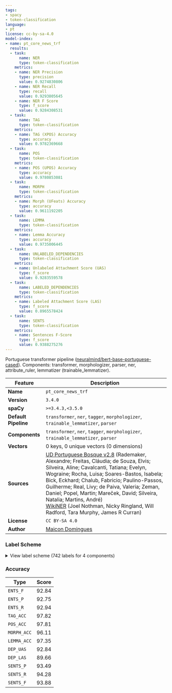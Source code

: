 ```yaml
---
tags:
- spacy
- token-classification
language:
- pt
license: cc-by-sa-4.0
model-index:
- name: pt_core_news_trf
  results:
  - task:
      name: NER
      type: token-classification
    metrics:
    - name: NER Precision
      type: precision
      value: 0.9274830806
    - name: NER Recall
      type: recall
      value: 0.9293805645
    - name: NER F Score
      type: f_score
      value: 0.9284308531
  - task:
      name: TAG
      type: token-classification
    metrics:
    - name: TAG (XPOS) Accuracy
      type: accuracy
      value: 0.9782369668
  - task:
      name: POS
      type: token-classification
    metrics:
    - name: POS (UPOS) Accuracy
      type: accuracy
      value: 0.9780853081
  - task:
      name: MORPH
      type: token-classification
    metrics:
    - name: Morph (UFeats) Accuracy
      type: accuracy
      value: 0.9611192205
  - task:
      name: LEMMA
      type: token-classification
    metrics:
    - name: Lemma Accuracy
      type: accuracy
      value: 0.9735006445
  - task:
      name: UNLABELED_DEPENDENCIES
      type: token-classification
    metrics:
    - name: Unlabeled Attachment Score (UAS)
      type: f_score
      value: 0.9283559578
  - task:
      name: LABELED_DEPENDENCIES
      type: token-classification
    metrics:
    - name: Labeled Attachment Score (LAS)
      type: f_score
      value: 0.8965578424
  - task:
      name: SENTS
      type: token-classification
    metrics:
    - name: Sentences F-Score
      type: f_score
      value: 0.9388275276
---
```


Portuguese transformer pipeline ([neuralmind/bert-base-portuguese-cased](https://huggingface.co/neuralmind/bert-base-portuguese-cased)). Components: transformer, morphologizer, parser, ner, attribute_ruler, lemmatizer (trainable_lemmatizer).

| Feature | Description |
| --- | --- |
| **Name** | `pt_core_news_trf` |
| **Version** | `3.4.0` |
| **spaCy** | `>=3.4.3,<3.5.0` |
| **Default Pipeline** | `transformer`, `ner`, `tagger`, `morphologizer`, `trainable_lemmatizer`, `parser` |
| **Components** | `transformer`, `ner`, `tagger`, `morphologizer`, `trainable_lemmatizer`, `parser` |
| **Vectors** | 0 keys, 0 unique vectors (0 dimensions) |
| **Sources** | [UD Portuguese Bosque v2.8](https://github.com/UniversalDependencies/UD_Portuguese-Bosque) (Rademaker, Alexandre; Freitas, Cláudia; de Souza, Elvis; Silveira, Aline; Cavalcanti, Tatiana; Evelyn, Wograine; Rocha, Luisa; Soares-Bastos, Isabela; Bick, Eckhard; Chalub, Fabricio; Paulino-Passos, Guilherme; Real, Livy; de Paiva, Valeria; Zeman, Daniel; Popel, Martin; Mareček, David; Silveira, Natalia; Martins, André)<br />[WikiNER](https://figshare.com/articles/Learning_multilingual_named_entity_recognition_from_Wikipedia/5462500) (Joel Nothman, Nicky Ringland, Will Radford, Tara Murphy, James R Curran) |
| **License** | `CC BY-SA 4.0` |
| **Author** | [Maicon Domingues](http://nlp.rocks) |

### Label Scheme

<details>

<summary>View label scheme (742 labels for 4 components)</summary>

| Component | Labels |
| --- | --- |
| **`ner`** | `LOC`, `MISC`, `ORG`, `PER` |
| **`tagger`** | `ADJ`, `ADJ_ADJ`, `ADJ_NOUN`, `ADP`, `ADP_ADV`, `ADP_DET`, `ADP_NUM`, `ADP_PRON`, `ADP_PROPN`, `ADV`, `ADV_PRON`, `AUX`, `AUX_PRON`, `CCONJ`, `CCONJ_PRON`, `DET`, `INTJ`, `NOUN`, `NUM`, `PART`, `PART_NOUN`, `PART_NUM`, `PRON`, `PROPN`, `PROPN_PROPN`, `PUNCT`, `SCONJ`, `SCONJ_DET`, `SCONJ_PRON`, `SYM`, `VERB`, `VERB_PRON`, `VERB_PRON_PRON`, `VERB_SCONJ`, `X` |
| **`morphologizer`** | `Gender=Masc\|Number=Sing\|POS=PROPN`, `Definite=Def\|Gender=Masc\|Number=Sing\|POS=ADP\|PronType=Art`, `Gender=Masc\|Number=Sing\|POS=NOUN`, `Gender=Fem\|Number=Sing\|POS=PROPN`, `ExtPos=PROPN\|Gender=Fem\|Number=Sing\|POS=PROPN`, `Number=Sing\|POS=PROPN`, `Gender=Fem\|Number=Sing\|POS=VERB\|VerbForm=Part`, `POS=ADV`, `Mood=Ind\|Number=Sing\|POS=VERB\|Person=3\|Tense=Pres\|VerbForm=Fin`, `Definite=Ind\|Gender=Masc\|Number=Sing\|POS=DET\|PronType=Art`, `Gender=Masc\|Number=Sing\|POS=ADJ\|Typo=Yes`, `POS=PUNCT`, `POS=VERB\|VerbForm=Ger`, `Definite=Ind\|Gender=Fem\|Number=Sing\|POS=DET\|PronType=Art`, `Gender=Fem\|Number=Sing\|POS=NOUN`, `Gender=Fem\|Number=Sing\|POS=ADJ`, `Definite=Def\|Gender=Fem\|Number=Sing\|POS=DET\|PronType=Art`, `NumType=Card\|POS=NUM`, `POS=SYM`, `Definite=Def\|Gender=Masc\|Number=Plur\|POS=ADP\|PronType=Art`, `Gender=Masc\|Number=Plur\|POS=NOUN`, `Definite=Def\|Gender=Masc\|Number=Sing\|POS=DET\|PronType=Art`, `ExtPos=PROPN\|Gender=Masc\|Number=Sing\|POS=PROPN`, `Gender=Masc\|Number=Sing\|POS=DET\|PronType=Ind`, `Gender=Masc\|Number=Sing\|POS=ADP\|PronType=Dem`, `Gender=Masc\|Number=Sing\|POS=PRON\|PronType=Rel`, `Definite=Def\|Gender=Fem\|Number=Sing\|POS=ADP\|PronType=Art`, `Mood=Ind\|Number=Sing\|POS=AUX\|Person=3\|Tense=Pres\|VerbForm=Fin`, `POS=CCONJ`, `Mood=Ind\|Number=Plur\|POS=VERB\|Person=3\|VerbForm=Fin`, `POS=SCONJ`, `Case=Acc\|Gender=Masc\|Number=Sing\|POS=PRON\|Person=3\|PronType=Prs`, `POS=VERB\|VerbForm=Inf`, `Case=Nom\|Gender=Masc\|Number=Plur\|POS=PRON\|Person=3\|PronType=Prs`, `Case=Acc\|Gender=Masc\|Number=Plur\|POS=PRON\|Person=3\|PronType=Prs`, `Mood=Ind\|Number=Plur\|POS=VERB\|Person=3\|Tense=Pres\|VerbForm=Fin`, `POS=ADV\|Polarity=Neg`, `Gender=Masc\|Number=Sing\|POS=PRON\|PronType=Dem`, `Mood=Ind\|Number=Plur\|POS=AUX\|Person=3\|Tense=Pres\|VerbForm=Fin`, `Gender=Fem\|Number=Plur\|POS=PRON\|PronType=Ind`, `Definite=Def\|Gender=Fem\|Number=Plur\|POS=ADP\|PronType=Art`, `Gender=Fem\|Number=Plur\|POS=NOUN`, `Gender=Masc\|Number=Sing\|POS=ADJ`, `POS=ADP`, `Definite=Def\|Gender=Fem\|Number=Plur\|POS=DET\|PronType=Art`, `Gender=Masc\|NumType=Ord\|Number=Sing\|POS=ADJ`, `POS=AUX\|VerbForm=Inf`, `Gender=Fem\|Number=Sing\|POS=VERB\|VerbForm=Part\|Voice=Pass`, `Gender=Masc\|Number=Plur\|POS=ADJ`, `Mood=Ind\|Number=Sing\|POS=VERB\|Person=3\|Tense=Past\|VerbForm=Fin`, `ExtPos=CCONJ\|POS=ADV`, `Gender=Masc\|Number=Plur\|POS=DET\|PronType=Ind`, `POS=AUX\|VerbForm=Ger`, `Mood=Ind\|Number=Sing\|POS=VERB\|Person=3\|Tense=Fut\|VerbForm=Fin`, `Gender=Fem\|Number=Plur\|POS=ADJ`, `Mood=Ind\|Number=Sing\|POS=AUX\|Person=3\|Tense=Fut\|VerbForm=Fin`, `Definite=Def\|Gender=Masc\|Number=Plur\|POS=DET\|PronType=Art`, `Gender=Masc\|Number=Plur\|POS=VERB\|VerbForm=Part`, `Mood=Sub\|Number=Sing\|POS=VERB\|Tense=Pres\|VerbForm=Fin`, `Mood=Cnd\|Number=Sing\|POS=VERB\|Person=3\|VerbForm=Fin`, `POS=VERB\|VerbForm=Part`, `Number=Sing\|POS=VERB\|Person=3\|VerbForm=Inf`, `ExtPos=NOUN\|Gender=Fem\|Number=Sing\|POS=NOUN`, `Gender=Masc\|Number=Sing\|POS=VERB\|VerbForm=Part\|Voice=Pass`, `Gender=Masc\|Number=Sing\|POS=DET\|PronType=Dem`, `Mood=Ind\|Number=Sing\|POS=AUX\|Person=3\|Tense=Imp\|VerbForm=Fin`, `Mood=Ind\|Number=Sing\|POS=AUX\|Person=3\|Tense=Past\|VerbForm=Fin`, `Mood=Cnd\|Number=Sing\|POS=AUX\|Person=3\|VerbForm=Fin`, `Mood=Ind\|Number=Sing\|POS=VERB\|Person=3\|Tense=Imp\|VerbForm=Fin`, `ExtPos=ADP\|POS=ADV`, `Gender=Fem\|Number=Plur\|POS=DET\|PronType=Dem`, `ExtPos=AUX\|Mood=Ind\|Number=Plur\|POS=VERB\|Person=3\|VerbForm=Fin`, `Gender=Fem\|Number=Plur\|POS=PRON\|PronType=Dem`, `Gender=Fem\|Number=Plur\|POS=PRON\|PronType=Rel`, `Mood=Ind\|Number=Plur\|POS=AUX\|Person=3\|Tense=Imp\|VerbForm=Fin`, `Gender=Fem\|Number=Plur\|POS=VERB\|VerbForm=Part`, `ExtPos=CCONJ\|POS=CCONJ`, `Mood=Sub\|Number=Sing\|POS=VERB\|Person=3\|Tense=Pres\|VerbForm=Fin`, `Mood=Ind\|Number=Plur\|POS=VERB\|Person=3\|Tense=Imp\|VerbForm=Fin`, `Number=Sing\|POS=PRON\|PronType=Rel`, `Gender=Masc\|Number=Sing\|POS=PRON\|PronType=Ind`, `Gender=Fem\|Number=Sing\|POS=DET\|PronType=Prs`, `Case=Nom\|Gender=Masc\|Number=Sing\|POS=PRON\|Person=3\|PronType=Prs`, `Gender=Masc\|Number=Sing\|POS=PRON\|PronType=Int`, `Gender=Masc\|Number=Plur\|POS=DET\|PronType=Tot`, `Case=Nom\|Number=Sing\|POS=PRON\|Person=1\|PronType=Prs`, `Mood=Sub\|Number=Sing\|POS=VERB\|Person=1\|Tense=Imp\|VerbForm=Fin`, `Mood=Cnd\|Number=Sing\|POS=VERB\|Person=1\|VerbForm=Fin`, `Gender=Fem\|Number=Plur\|POS=DET\|PronType=Prs`, `Mood=Cnd\|Number=Plur\|POS=VERB\|Person=3\|VerbForm=Fin`, `Gender=Fem\|Number=Plur\|POS=DET\|PronType=Tot`, `Gender=Fem\|Number=Plur\|POS=DET\|PronType=Ind`, `POS=AUX\|VerbForm=Part`, `Number=Plur\|POS=AUX\|Person=3\|VerbForm=Inf`, `Gender=Fem\|Number=Plur\|POS=VERB\|VerbForm=Part\|Voice=Pass`, `Gender=Fem\|Number=Sing\|POS=PRON\|PronType=Rel`, `Mood=Ind\|Number=Sing\|POS=VERB\|Person=1\|Tense=Pres\|VerbForm=Fin`, `Mood=Ind\|Number=Sing\|POS=AUX\|Person=1\|Tense=Pres\|VerbForm=Fin`, `ExtPos=INTJ\|POS=AUX`, `Number=Sing\|POS=DET\|PronType=Art`, `NumType=Card\|Number=Sing\|POS=NUM`, `ExtPos=PROPN\|Gender=Masc\|Number=Sing\|POS=DET\|PronType=Art`, `Number=Plur\|POS=VERB\|Person=3\|VerbForm=Inf`, `Gender=Fem\|Number=Sing\|POS=NOUN\|Typo=Yes`, `ExtPos=SCONJ\|Gender=Masc\|Number=Sing\|POS=ADP\|PronType=Dem`, `Case=Acc\|POS=PRON\|PronType=Prs`, `Gender=Masc\|Number=Plur\|POS=DET\|PronType=Prs`, `Gender=Masc\|Number=Sing\|POS=DET\|PronType=Prs`, `Gender=Masc\|Number=Plur\|POS=PRON\|PronType=Rel`, `Gender=Masc\|Number=Sing\|POS=VERB\|VerbForm=Part`, `Gender=Fem\|NumType=Ord\|Number=Sing\|POS=ADJ`, `Number=Plur\|POS=PROPN`, `Gender=Masc\|Number=Plur\|POS=PROPN`, `Mood=Ind\|Number=Plur\|POS=AUX\|Person=3\|VerbForm=Fin`, `Gender=Masc\|Number=Plur\|POS=VERB\|VerbForm=Part\|Voice=Pass`, `Gender=Fem\|Number=Sing\|POS=DET\|PronType=Dem`, `Mood=Sub\|Number=Sing\|POS=AUX\|Person=3\|Tense=Pres\|VerbForm=Fin`, `Gender=Fem\|Number=Sing\|POS=DET\|PronType=Tot`, `Gender=Fem\|Number=Sing\|POS=DET\|PronType=Ind`, `Gender=Fem\|Number=Sing\|POS=ADP\|PronType=Dem`, `ExtPos=SCONJ\|POS=ADV`, `Mood=Sub\|Number=Sing\|POS=VERB\|Person=3\|Tense=Imp\|VerbForm=Fin`, `ExtPos=PROPN\|Number=Sing\|POS=PROPN`, `Gender=Masc\|NumType=Ord\|Number=Plur\|POS=ADJ`, `Abbr=Yes\|Gender=Fem\|Number=Sing\|POS=NOUN`, `Abbr=Yes\|Gender=Masc\|Number=Sing\|POS=NOUN`, `Gender=Fem\|Number=Plur\|POS=ADP\|PronType=Dem`, `Case=Acc\|Gender=Fem\|Number=Sing\|POS=PRON\|Person=3\|PronType=Prs`, `Definite=Def\|Gender=Fem\|Number=Sing\|POS=SCONJ\|PronType=Art`, `Number=Sing\|POS=AUX\|Person=3\|VerbForm=Inf`, `Case=Nom\|Gender=Fem\|Number=Sing\|POS=PRON\|Person=3\|PronType=Prs`, `Mood=Cnd\|Number=Plur\|POS=AUX\|Person=3\|VerbForm=Fin`, `Definite=Def\|Gender=Masc\|Number=Sing\|POS=SCONJ\|PronType=Art`, `Gender=Masc\|Number=Sing\|POS=DET\|PronType=Tot`, `Mood=Sub\|Number=Plur\|POS=AUX\|Person=3\|Tense=Imp\|VerbForm=Fin`, `Case=Acc\|Gender=Masc\|Number=Plur\|POS=VERB\|Person=3\|PronType=Prs\|VerbForm=Inf`, `Definite=Def\|Gender=Masc\|Number=Sing\|POS=PRON\|PronType=Art`, `ExtPos=AUX\|Mood=Ind\|Number=Sing\|POS=VERB\|Person=3\|Tense=Past\|VerbForm=Fin`, `Mood=Sub\|Number=Plur\|POS=VERB\|Person=3\|Tense=Imp\|VerbForm=Fin`, `Case=Dat\|POS=PRON\|PronType=Prs`, `Definite=Def\|Gender=Fem\|Number=Sing\|POS=DET\|PronType=Art\|Typo=Yes`, `Case=Acc\|Gender=Masc\|Number=Sing\|POS=PRON\|PronType=Prs`, `Case=Nom\|Gender=Fem\|Number=Plur\|POS=PRON\|Person=3\|PronType=Prs`, `Gender=Masc\|Number=Plur\|POS=NOUN\|Typo=Yes`, `Case=Acc\|Gender=Masc\|Mood=Ind\|Number=Sing\|POS=VERB\|Person=3\|PronType=Prs\|Tense=Pres\|VerbForm=Fin`, `Case=Acc\|Gender=Fem\|Mood=Ind\|Number=Sing\|POS=VERB\|Person=3\|PronType=Prs\|Tense=Pres\|VerbForm=Fin`, `Mood=Sub\|Number=Plur\|POS=VERB\|Person=3\|Tense=Pres\|VerbForm=Fin`, `Case=Acc\|Gender=Masc\|Number=Plur\|POS=VERB\|Person=3\|PronType=Prs\|VerbForm=Ger`, `Case=Dat\|Gender=Masc\|Number=Sing\|POS=PRON\|Person=3\|PronType=Prs`, `Gender=Masc\|Number=Sing\|POS=PRON\|Person=3\|PronType=Prs`, `Definite=Def\|Gender=Masc\|Number=Plur\|POS=PRON\|PronType=Art`, `Gender=Fem\|Number=Sing\|POS=PRON\|PronType=Ind`, `Gender=Fem\|NumType=Ord\|Number=Plur\|POS=ADJ`, `Definite=Def\|ExtPos=ADV\|Gender=Fem\|Number=Plur\|POS=ADP\|PronType=Art`, `Case=Acc\|Gender=Masc\|Number=Sing\|POS=PRON\|Person=1\|PronType=Prs`, `Case=Acc\|Gender=Fem\|Number=Sing\|POS=AUX\|Person=3\|PronType=Prs\|VerbForm=Inf`, `ExtPos=PROPN\|Gender=Fem\|Number=Sing\|POS=NOUN`, `ExtPos=CCONJ\|POS=VERB\|VerbForm=Ger`, `Mood=Ind\|Number=Plur\|POS=VERB\|Person=1\|Tense=Pres\|VerbForm=Fin`, `Case=Acc\|Mood=Ind\|Number=Sing\|POS=VERB\|Person=3\|PronType=Prs\|Tense=Pres\|VerbForm=Fin`, `Gender=Masc\|Number=Plur\|POS=PRON\|Person=3\|PronType=Prs`, `ExtPos=ADV\|POS=ADP`, `ExtPos=AUX\|Mood=Ind\|Number=Sing\|POS=VERB\|Person=3\|Tense=Pres\|VerbForm=Fin`, `Case=Dat\|Mood=Ind\|Number=Sing\|POS=VERB\|Person=1,3\|PronType=Prs\|Tense=Past\|VerbForm=Fin`, `Mood=Ind\|Number=Sing\|POS=VERB\|Person=1\|Tense=Past\|VerbForm=Fin`, `Abbr=Yes\|ExtPos=PROPN\|Gender=Fem\|Number=Sing\|POS=PROPN`, `Gender=Masc\|Number=Sing\|POS=DET\|PronType=Neg`, `Gender=Fem\|Number=Sing\|POS=PRON\|Person=3\|PronType=Prs`, `Case=Acc\|Gender=Masc\|Number=Sing\|POS=VERB\|Person=3\|PronType=Prs\|VerbForm=Ger`, `ExtPos=SCONJ\|POS=SCONJ`, `Gender=Masc\|Number=Sing\|POS=VERB\|VerbForm=Inf`, `Case=Acc\|Number=Sing\|POS=PRON\|Person=1\|PronType=Prs`, `Gender=Masc\|Number=Plur\|POS=PRON\|PronType=Ind`, `Definite=Ind\|Gender=Fem\|Number=Sing\|POS=ADP\|PronType=Art`, `Case=Dat\|Gender=Masc\|Mood=Ind\|Number=Sing\|POS=VERB\|Person=3\|PronType=Prs\|Tense=Past\|VerbForm=Fin`, `Case=Acc\|Mood=Ind\|Number=Sing\|POS=VERB\|Person=3\|PronType=Prs\|Tense=Pres\|VerbForm=Fin\|Voice=Pass`, `Definite=Def\|Gender=Masc\|Number=Plur\|POS=DET\|PronType=Art\|Typo=Yes`, `Mood=Ind\|Number=Plur\|POS=AUX\|Person=3\|Tense=Fut\|VerbForm=Fin`, `Mood=Ind\|Number=Plur\|POS=VERB\|Person=3\|Tense=Pqp\|VerbForm=Fin`, `Degree=Abs\|Gender=Masc\|Number=Sing\|POS=ADJ`, `ExtPos=NOUN\|Gender=Masc\|Number=Sing\|POS=NOUN`, `Mood=Sub\|Number=Plur\|POS=AUX\|Person=3\|Tense=Pres\|VerbForm=Fin`, `Gender=Fem\|Number=Sing\|POS=DET\|PronType=Neg`, `ExtPos=PROPN\|Gender=Fem\|Number=Plur\|POS=PROPN`, `Gender=Fem\|Number=Plur\|POS=PROPN`, `Gender=Fem\|Number=Sing\|POS=PRON\|PronType=Dem`, `Gender=Fem\|Number=Plur\|POS=PRON\|PronType=Int`, `Mood=Ind\|Number=Plur\|POS=VERB\|Person=1\|Tense=Past\|VerbForm=Fin`, `Number=Sing\|POS=PRON\|PronType=Int`, `Mood=Ind\|Number=Sing\|POS=AUX\|Person=1\|Tense=Past\|VerbForm=Fin`, `ExtPos=SCONJ\|POS=ADP`, `Definite=Ind\|Gender=Masc\|Number=Sing\|POS=ADP\|PronType=Art`, `ExtPos=PROPN\|Gender=Fem\|Number=Sing\|POS=PROPN\|PronType=Art`, `Mood=Ind\|POS=VERB\|Person=3\|Tense=Pres\|VerbForm=Fin`, `ExtPos=NOUN\|POS=ADP`, `Gender=Masc\|NumType=Mult\|Number=Sing\|POS=NUM`, `ExtPos=ADV\|POS=ADV`, `Gender=Masc\|Number=Sing\|POS=DET\|PronType=Emp`, `Gender=Fem\|Number=Sing\|POS=DET\|PronType=Int`, `Case=Acc\|Gender=Masc\|Mood=Ind\|Number=Sing\|POS=VERB\|Person=3\|PronType=Prs\|Tense=Past\|VerbForm=Fin`, `ExtPos=NOUN\|Gender=Masc\|Number=Sing\|POS=ADJ`, `Mood=Ind\|Number=Plur\|POS=VERB\|Person=3\|Tense=Fut\|VerbForm=Fin`, `Case=Acc\|Gender=Masc\|POS=PRON\|PronType=Prs`, `Gender=Fem\|Number=Sing\|POS=DET\|PronType=Rel`, `ExtPos=NOUN\|POS=X`, `POS=X`, `ExtPos=NOUN\|Gender=Masc\|Number=Plur\|POS=NOUN`, `Gender=Masc\|Number=Plur\|POS=PRON\|PronType=Dem`, `Gender=Masc\|Number=Plur\|POS=ADP\|PronType=Dem`, `Definite=Def\|Gender=Masc\|Number=Plur\|POS=PRON\|PronType=Dem`, `ExtPos=AUX\|Mood=Ind\|Number=Sing\|POS=VERB\|Person=3\|Tense=Fut\|VerbForm=Fin`, `Gender=Masc\|Number=Plur\|POS=DET\|PronType=Dem`, `Gender=Fem\|Number=Sing\|POS=DET\|PronType=Emp`, `Gender=Masc\|Number=Sing\|POS=DET`, `ExtPos=ADP\|POS=ADP`, `POS=NOUN`, `Gender=Masc\|NumType=Ord\|Number=Sing\|POS=NOUN`, `Case=Acc\|Number=Sing\|POS=PRON\|Person=3\|PronType=Prs`, `Gender=Masc\|Number=Sing\|POS=ADP\|PronType=Art`, `ExtPos=AUX\|Mood=Cnd\|Number=Sing\|POS=VERB\|Person=3\|VerbForm=Fin`, `Gender=Fem\|Number=Plur\|POS=ADP\|PronType=Art`, `Mood=Sub\|Number=Sing\|POS=VERB\|Person=3\|Tense=Fut\|VerbForm=Fin`, `Mood=Sub\|Number=Sing\|POS=AUX\|Person=3\|Tense=Fut\|VerbForm=Fin`, `Mood=Ind\|Number=Plur\|POS=AUX\|Person=1\|Tense=Pres\|VerbForm=Fin`, `Gender=Masc\|Number=Plur\|POS=DET\|PronType=Art`, `Case=Acc\|Gender=Masc\|Number=Sing\|POS=VERB\|Person=3\|PronType=Prs\|Typo=Yes\|VerbForm=Inf`, `Gender=Masc\|Number=Plur\|POS=PRON\|PronType=Tot`, `Case=Nom\|Gender=Masc\|Number=Plur\|POS=PRON\|Person=1\|PronType=Prs`, `Gender=Masc\|Number=Plur\|POS=PRON\|Person=1\|PronType=Prs`, `Case=Acc\|Gender=Masc\|Mood=Ind\|Number=Sing\|POS=VERB\|Person=3\|PronType=Prs\|Tense=Pqp\|VerbForm=Fin`, `Case=Acc\|Gender=Fem\|Mood=Ind\|Number=Sing\|POS=VERB\|Person=3\|PronType=Prs\|Tense=Pqp\|VerbForm=Fin`, `Gender=Masc\|Number=Sing\|POS=DET\|PronType=Art`, `Gender=Masc\|Number=Sing\|POS=ADV\|PronType=Ind`, `POS=ADV\|Typo=Yes`, `Abbr=Yes\|Gender=Masc\|Number=Sing\|POS=ADJ`, `Gender=Masc\|Number=Sing\|POS=SCONJ\|PronType=Dem`, `Mood=Ind\|Number=Sing\|POS=VERB\|Person=2\|Tense=Past\|VerbForm=Fin`, `Mood=Sub\|Number=Sing\|POS=AUX\|Tense=Imp\|VerbForm=Fin`, `Case=Dat\|Gender=Masc\|Number=Sing\|POS=VERB\|Person=3\|PronType=Prs\|VerbForm=Inf`, `POS=PRON\|PronType=Rel`, `ExtPos=ADV\|Gender=Masc\|Number=Sing\|POS=ADJ`, `Case=Acc\|Gender=Fem\|Mood=Ind\|Number=Sing\|POS=VERB\|Person=3\|PronType=Prs\|Tense=Past\|VerbForm=Fin`, `Case=Acc\|Gender=Fem\|Number=Plur\|POS=PRON\|Person=3\|PronType=Prs`, `Mood=Sub\|POS=VERB\|Person=3\|Tense=Pres\|VerbForm=Fin`, `Mood=Sub\|Number=Plur\|POS=AUX\|Person=3\|Tense=Fut\|VerbForm=Fin`, `Gender=Fem\|Number=Sing\|POS=ADP\|PronType=Art`, `Mood=Ind\|Number=Sing\|POS=VERB\|Tense=Imp\|VerbForm=Fin`, `Case=Dat\|Gender=Masc\|Number=Sing\|POS=PRON\|Person=1\|PronType=Prs`, `Mood=Ind\|Number=Sing\|POS=VERB\|Person=3\|Tense=Pqp\|VerbForm=Fin`, `Definite=Def\|ExtPos=CCONJ\|Gender=Masc\|Number=Sing\|POS=ADP\|PronType=Art`, `Definite=Def\|ExtPos=SCONJ\|Gender=Masc\|Number=Sing\|POS=ADP\|PronType=Art`, `Mood=Ind\|Number=Sing\|POS=VERB\|Person=1\|Tense=Imp\|VerbForm=Fin`, `Case=Acc\|Gender=Fem\|Number=Sing\|POS=PRON\|Person=1\|PronType=Prs`, `ExtPos=AUX\|Mood=Ind\|Number=Sing\|POS=VERB\|Person=1\|Tense=Past\|VerbForm=Fin`, `Gender=Masc\|Number=Plur\|POS=ADJ\|Voice=Pass`, `Number=Sing\|POS=ADJ`, `ExtPos=ADV\|Gender=Masc\|Number=Plur\|POS=ADP\|PronType=Art`, `Gender=Fem\|Number=Sing\|POS=DET`, `Case=Acc\|Mood=Sub\|Number=Sing\|POS=VERB\|Person=3\|PronType=Prs\|Tense=Pres\|VerbForm=Fin`, `Mood=Imp\|Number=Sing\|POS=VERB\|Person=2\|VerbForm=Fin`, `Mood=Imp\|Number=Sing\|POS=AUX\|Person=2\|VerbForm=Fin`, `Case=Nom\|Gender=Fem\|Number=Sing\|POS=PRON\|Person=1\|PronType=Prs`, `POS=INTJ`, `Number=Sing\|POS=NOUN`, `Case=Nom\|Number=Sing\|POS=PRON\|Person=3\|PronType=Prs`, `Degree=Cmp\|Gender=Masc\|Number=Sing\|POS=ADJ`, `Case=Nom\|Gender=Masc\|Number=Sing\|POS=PRON\|Person=1\|PronType=Prs`, `ExtPos=ADV\|Gender=Masc\|Number=Sing\|POS=PRON\|PronType=Dem`, `Mood=Sub\|Number=Plur\|POS=VERB\|Person=1\|Tense=Pres\|VerbForm=Fin`, `Mood=Ind\|POS=VERB\|Person=3\|Tense=Imp\|VerbForm=Fin`, `ExtPos=PROPN\|Gender=Masc\|Number=Sing\|POS=NOUN`, `Gender=Fem\|Number=Sing\|POS=DET\|PronType=Art`, `Gender=Fem\|Number=Plur\|POS=PRON\|Person=3\|PronType=Prs`, `ExtPos=AUX\|Mood=Ind\|Number=Plur\|POS=VERB\|Person=1\|Tense=Fut\|VerbForm=Fin`, `Degree=Cmp\|POS=ADV`, `Case=Acc\|Gender=Fem\|Number=Plur\|POS=VERB\|Person=3\|PronType=Prs\|VerbForm=Inf`, `Gender=Masc\|Number=Sing\|POS=AUX\|VerbForm=Part`, `Case=Acc\|Number=Plur\|POS=PRON\|Person=1\|PronType=Prs`, `Mood=Sub\|Number=Plur\|POS=VERB\|Person=3\|Tense=Fut\|VerbForm=Fin`, `Case=Acc\|Gender=Masc\|Number=Sing\|POS=VERB\|Person=3\|PronType=Prs\|VerbForm=Inf`, `Gender=Masc\|Number=Sing\|POS=DET\|PronType=Rel`, `Mood=Sub\|Number=Sing\|POS=AUX\|Person=3\|Tense=Imp\|VerbForm=Fin`, `Number=Sing\|POS=PRON\|Person=3\|PronType=Prs`, `Case=Acc\|Gender=Fem\|Number=Sing\|POS=VERB\|Person=3\|PronType=Prs\|VerbForm=Inf`, `Mood=Sub\|Number=Sing\|POS=AUX\|Person=1\|Tense=Imp\|VerbForm=Fin`, `Case=Dat\|Gender=Masc\|Number=Plur\|POS=PRON\|Person=3\|PronType=Prs`, `ExtPos=CCONJ\|POS=ADP`, `Definite=Def\|Gender=Masc\|Number=Sing\|POS=PRON\|PronType=Rel`, `ExtPos=PROPN\|Gender=Masc\|Number=Sing\|POS=PROPN\|PronType=Art`, `Mood=Cnd\|Number=Sing\|POS=VERB\|Person=3\|VerbForm=Fin\|Voice=Pass`, `POS=DET\|PronType=Ind`, `Case=Acc\|Number=Sing\|POS=VERB\|Person=1\|PronType=Prs\|VerbForm=Inf`, `ExtPos=NOUN\|Gender=Masc\|Number=Sing\|POS=X`, `Case=Acc\|POS=VERB\|PronType=Prs\|VerbForm=Inf`, `POS=SCONJ\|VerbForm=Ger`, `Abbr=Yes\|Gender=Masc\|Number=Plur\|POS=NOUN`, `Gender=Masc\|NumType=Card\|Number=Plur\|POS=NUM`, `Gender=Masc\|Number=Plur\|POS=PRON\|PronType=Prs`, `Gender=Fem\|Number=Sing\|POS=PRON\|PronType=Neg`, `ExtPos=PROPN\|Gender=Masc\|Number=Sing\|POS=NUM`, `Number=Sing\|POS=NUM`, `Gender=Masc\|Number=Plur\|POS=ADJ\|Typo=Yes`, `Mood=Cnd\|Number=Sing\|POS=VERB\|VerbForm=Fin`, `Gender=Masc\|Number=Plur\|POS=DET`, `ExtPos=PROPN\|Gender=Masc\|Number=Plur\|POS=PROPN`, `ExtPos=AUX\|POS=VERB\|VerbForm=Inf`, `Definite=Def\|Gender=Fem\|Number=Sing\|POS=PRON\|PronType=Dem`, `Gender=Masc\|Number=Plur\|POS=PRON\|PronType=Int`, `ExtPos=ADJ\|POS=X`, `Gender=Fem\|Number=Sing\|POS=X`, `Abbr=Yes\|Gender=Masc\|Number=Sing\|POS=PROPN`, `Gender=Masc\|Number=Sing\|POS=PRON`, `Number=Sing\|POS=ADP`, `Definite=Def\|Gender=Fem\|Number=Plur\|POS=ADP\|PronType=Art\|Typo=Yes`, `Gender=Fem\|Number=Sing\|POS=PRON\|PronType=Rel\|Typo=Yes`, `Case=Dat\|Gender=Fem\|Number=Sing\|POS=PRON\|Person=3\|PronType=Prs`, `Mood=Sub\|Number=Sing\|POS=VERB\|Tense=Fut\|VerbForm=Fin`, `Case=Acc\|Gender=Masc\|Mood=Ind\|Number=Plur,Sing\|POS=VERB\|Person=3\|PronType=Prs\|Tense=Pres\|VerbForm=Fin`, `ExtPos=AUX\|Mood=Ind\|Number=Plur\|POS=VERB\|Person=3\|Tense=Pres\|VerbForm=Fin`, `ExtPos=AUX\|Mood=Sub\|Number=Sing\|POS=VERB\|Person=3\|Tense=Pres\|VerbForm=Fin`, `Abbr=Yes\|Gender=Fem\|Number=Sing\|POS=PROPN`, `Mood=Ind\|Number=Sing\|POS=AUX\|Person=1\|Tense=Imp\|VerbForm=Fin`, `Definite=Def\|Gender=Masc\|Number=Sing\|POS=PRON\|PronType=Dem`, `Case=Acc\|Number=Sing\|POS=VERB\|Person=3\|PronType=Prs\|VerbForm=Ger`, `Case=Acc\|Gender=Fem\|POS=PRON\|PronType=Prs`, `Definite=Def\|Gender=Masc\|Number=Plur\|POS=ADP\|PronType=Art\|Typo=Yes`, `ExtPos=AUX\|Mood=Ind\|Number=Plur\|POS=VERB\|Person=3\|Tense=Fut\|VerbForm=Fin`, `Definite=Def\|Gender=Masc\|Number=Plur\|POS=SCONJ\|PronType=Art`, `Case=Dat\|Mood=Ind\|Number=Plur,Sing\|POS=VERB\|Person=1,3\|PronType=Prs\|Tense=Pres\|VerbForm=Fin`, `Case=Dat\|Number=Sing\|POS=PRON\|Person=1\|PronType=Prs`, `Definite=Def\|Gender=Fem\|Number=Sing\|POS=ADP\|PronType=Art\|Typo=Yes`, `ExtPos=AUX\|Mood=Sub\|Number=Sing\|POS=VERB\|Person=3\|Tense=Past\|VerbForm=Fin`, `Definite=Ind\|Gender=Fem\|Number=Sing\|POS=DET\|PronType=Art\|Typo=Yes`, `NumType=Ord\|POS=ADJ`, `Gender=Masc\|POS=NOUN`, `Gender=Fem\|Number=Plur\|POS=DET\|PronType=Int`, `ExtPos=NOUN\|Gender=Masc\|Number=Sing\|POS=PROPN`, `ExtPos=PROPN\|Gender=Masc\|POS=PROPN`, `Gender=Masc\|POS=PROPN`, `Gender=Fem\|Number=Plur\|POS=DET`, `ExtPos=ADJ\|POS=ADP`, `ExtPos=ADJ\|POS=ADV`, `Gender=Masc\|Number=Plur\|POS=PRON`, `Case=Acc\|Gender=Fem\|Mood=Ind\|Number=Plur\|POS=VERB\|Person=3\|PronType=Prs\|Tense=Pres\|VerbForm=Fin`, `Mood=Ind\|Number=Sing\|POS=VERB\|Person=1\|Tense=Fut\|VerbForm=Fin`, `Definite=Def\|Gender=Fem\|Number=Plur\|POS=DET\|PronType=Art\|Typo=Yes`, `ExtPos=ADP\|Gender=Masc\|Number=Sing\|POS=ADP\|PronType=Dem`, `Gender=Masc\|Number=Sing\|POS=SCONJ\|PronType=Rel`, `Gender=Masc\|Number=Sing\|POS=VERB\|Tense=Past\|VerbForm=Part`, `ExtPos=AUX\|Mood=Ind\|Number=Plur\|POS=VERB\|Person=1\|Tense=Past\|VerbForm=Fin`, `Case=Nom\|Number=Plur\|POS=PRON\|Person=1\|PronType=Prs`, `ExtPos=NOUN\|POS=ADV`, `Gender=Fem\|Number=Sing\|POS=ADJ\|Typo=Yes`, `Gender=Masc\|Number=Sing\|POS=DET\|PronType=Int`, `ExtPos=NOUN\|Gender=Fem\|Number=Plur\|POS=NOUN`, `ExtPos=CCONJ\|Gender=Masc\|Number=Sing\|POS=PRON\|PronType=Dem`, `Gender=Fem\|Number=Sing\|POS=PRON\|PronType=Int`, `Gender=Masc\|Number=Sing\|POS=PRON\|PronType=Prs`, `Mood=Ind\|Number=Plur\|POS=VERB\|Person=1\|Tense=Fut\|VerbForm=Fin`, `Number=Plur\|POS=AUX\|Person=1\|VerbForm=Inf`, `Mood=Ind\|Number=Plur\|POS=VERB\|Person=1\|Tense=Imp\|VerbForm=Fin`, `ExtPos=ADV\|POS=X`, `Gender=Masc\|Number=Sing\|POS=X`, `POS=NUM`, `ExtPos=NOUN\|NumType=Ord\|POS=NUM`, `Number=Sing\|POS=PRON\|Person=1\|PronType=Prs`, `Case=Dat\|Gender=Fem\|Number=Sing\|POS=PRON\|Person=1\|PronType=Prs`, `Gender=Fem\|Number=Sing\|POS=PRON\|Person=1\|PronType=Prs`, `Mood=Sub\|Number=Sing\|POS=VERB\|Person=1\|Tense=Pres\|VerbForm=Fin`, `Case=Acc\|Gender=Fem\|Number=Sing\|POS=VERB\|Person=3\|PronType=Prs\|VerbForm=Ger`, `Mood=Ind\|Number=Plur\|POS=VERB\|Person=2\|Tense=Pres\|VerbForm=Fin`, `Case=Nom\|Number=Plur\|POS=PRON\|Person=2\|PronType=Prs`, `ExtPos=AUX\|POS=VERB\|VerbForm=Ger`, `ExtPos=AUX\|Mood=Ind\|Number=Sing\|POS=VERB\|Person=3\|Tense=Imp\|VerbForm=Fin`, `Case=Acc\|POS=VERB\|PronType=Prs\|VerbForm=Ger`, `Case=Nom\|Number=Plur\|POS=PRON\|Person=3\|PronType=Prs`, `Number=Plur\|POS=PRON\|Person=1\|PronType=Prs`, `Gender=Masc\|Number=Plur\|POS=DET\|PronType=Emp`, `Number=Plur\|POS=VERB\|Person=1\|VerbForm=Inf`, `Gender=Masc\|Number=Sing\|POS=PRON\|PronType=Neg`, `Mood=Sub\|Number=Plur\|POS=VERB\|Person=1\|Tense=Imp\|VerbForm=Fin`, `Mood=Ind\|Number=Sing\|POS=VERB\|Person=3\|Tense=Pres\|VerbForm=Fin\|Voice=Pass`, `Case=Acc\|Number=Sing\|POS=VERB\|Person=3\|PronType=Prs\|VerbForm=Inf`, `Gender=Masc\|Number=Plur\|POS=ADP\|PronType=Art`, `Gender=Masc\|Number=Sing\|POS=PRON\|PronType=Tot`, `Gender=Masc\|Number=Plur\|POS=DET\|PronType=Int`, `Case=Acc\|Gender=Fem\|Mood=Ind\|Number=Plur\|POS=VERB\|Person=3\|PronType=Prs\|VerbForm=Fin`, `Gender=Fem\|Number=Plur\|POS=DET\|PronType=Rel`, `Gender=Fem\|Number=Plur\|POS=DET\|PronType=Art`, `Case=Acc\|Gender=Fem\|Mood=Ind\|Number=Plur\|POS=VERB\|Person=3\|PronType=Prs\|Tense=Imp\|VerbForm=Fin`, `ExtPos=NOUN\|NumType=Card\|POS=PART`, `ExtPos=NUM\|Gender=Masc\|NumType=Frac\|Number=Sing\|POS=NUM`, `Gender=Masc\|NumType=Card\|Number=Sing\|POS=NUM`, `Number=Plur\|POS=NOUN`, `Case=Acc\|Gender=Masc\|Mood=Ind\|Number=Plur\|POS=VERB\|Person=3\|PronType=Prs\|Tense=Pres\|VerbForm=Fin`, `Definite=Ind\|ExtPos=SCONJ\|Gender=Fem\|Number=Sing\|POS=DET\|PronType=Art`, `ExtPos=NOUN\|Gender=Fem\|Number=Sing\|POS=PROPN`, `Mood=Ind\|Number=Sing\|POS=AUX\|Person=1\|Tense=Fut\|VerbForm=Fin`, `Mood=Cnd\|Number=Sing\|POS=AUX\|Person=1\|VerbForm=Fin`, `Case=Acc\|Gender=Masc\|Number=Plur,Sing\|POS=VERB\|Person=1,3\|PronType=Prs\|VerbForm=Inf`, `Gender=Masc\|Number=Plur\|POS=DET\|Poss=Yes\|PronType=Prs`, `Number=Sing\|POS=CCONJ`, `Case=Dat\|Number=Sing\|POS=PRON\|Person=3\|PronType=Prs`, `Mood=Sub\|Number=Plur\|POS=VERB\|Person=1\|Tense=Fut\|VerbForm=Fin`, `Definite=Def\|ExtPos=PROPN\|Gender=Masc\|Number=Sing\|POS=ADP\|PronType=Art`, `Definite=Def\|ExtPos=PROPN\|Gender=Fem\|Number=Sing\|POS=ADP\|PronType=Art`, `Degree=Cmp\|Gender=Fem\|Number=Sing\|POS=ADJ`, `Abbr=Yes\|Gender=Fem\|Number=Plur\|POS=NOUN`, `NumType=Card\|POS=ADP`, `ExtPos=AUX\|Mood=Sub\|Number=Plur\|POS=VERB\|Person=3\|Tense=Pres\|VerbForm=Fin`, `Definite=Def\|ExtPos=ADV\|Gender=Fem\|Number=Sing\|POS=ADP\|PronType=Art`, `Case=Dat\|Gender=Masc\|Number=Plur\|POS=PRON\|Person=1\|PronType=Prs`, `Gender=Fem\|Number=Sing\|POS=PRON\|PronType=Tot`, `Gender=Fem\|Number=Plur\|POS=PRON\|PronType=Tot`, `Gender=Masc\|Number=Sing\|POS=PROPN\|Typo=Yes`, `Gender=Masc\|Number=Sing\|POS=ADP\|PronType=Rel`, `Mood=Ind\|Number=Sing\|POS=VERB\|Person=1\|Tense=Pqp\|VerbForm=Fin`, `Abbr=Yes\|ExtPos=PROPN\|Gender=Masc\|Number=Sing\|POS=PROPN`, `NumType=Ord\|POS=NUM`, `Case=Acc\|Gender=Fem\|Number=Plur\|POS=VERB\|Person=3\|PronType=Prs\|VerbForm=Ger`, `ExtPos=AUX\|Mood=Ind\|Number=Sing\|POS=VERB\|Person=1\|Tense=Pres\|VerbForm=Fin`, `Case=Acc\|Mood=Ind\|Number=Sing\|POS=VERB\|Person=3\|PronType=Prs\|Tense=Imp\|VerbForm=Fin`, `Case=Acc\|Mood=Ind\|Number=Plur\|POS=VERB\|Person=3\|PronType=Prs\|Tense=Imp\|VerbForm=Fin`, `Case=Acc\|Number=Plur\|POS=PRON\|Person=3\|PronType=Prs`, `Case=Nom\|Gender=Masc\|Number=Sing\|POS=SCONJ\|Person=3\|PronType=Prs`, `ExtPos=PROPN\|POS=X`, `Mood=Ind\|Number=Plur\|POS=AUX\|Person=1\|Tense=Fut\|VerbForm=Fin`, `ExtPos=NOUN\|POS=NOUN`, `Number=Sing\|POS=PRON\|PronType=Tot`, `Number=Sing\|POS=DET\|PronType=Rel`, `Case=Dat\|Gender=Fem\|Mood=Ind\|Number=Sing\|POS=VERB\|Person=3\|PronType=Prs\|Tense=Imp\|VerbForm=Fin`, `Definite=Def\|Gender=Fem\|Number=Plur\|POS=PRON\|PronType=Art`, `POS=PRON\|PronType=Int`, `Mood=Sub\|Number=Sing\|POS=VERB\|Person=1\|Tense=Fut\|VerbForm=Fin`, `Mood=Ind\|Number=Plur\|POS=AUX\|Person=1\|Tense=Past\|VerbForm=Fin`, `Gender=Fem\|Number=Plur\|POS=ADJ\|Typo=Yes`, `Case=Dat\|Number=Sing\|POS=VERB\|Person=3\|PronType=Prs\|VerbForm=Ger`, `Mood=Sub\|Number=Plur\|POS=AUX\|Person=1\|Tense=Pres\|VerbForm=Fin`, `Case=Acc\|Gender=Masc\|Mood=Ind\|Number=Plur\|POS=VERB\|Person=1\|PronType=Prs\|Tense=Pres\|VerbForm=Fin`, `Case=Acc\|Gender=Masc\|Mood=Sub\|Number=Plur\|POS=VERB\|Person=3\|PronType=Prs\|Tense=Pres\|VerbForm=Fin`, `ExtPos=AUX\|Mood=Sub\|Number=Plur\|POS=VERB\|Person=3\|Tense=Fut\|VerbForm=Fin`, `Mood=Ind\|Number=Plur\|POS=VERB\|Person=3\|Tense=Past\|VerbForm=Fin`, `ExtPos=AUX\|POS=VERB\|VerbForm=Part`, `ExtPos=AUX\|Mood=Ind\|Number=Plur\|POS=VERB\|Person=1\|Tense=Pres\|VerbForm=Fin`, `ExtPos=AUX\|Mood=Sub\|Number=Plur\|POS=VERB\|Person=1\|Tense=Imp\|VerbForm=Fin`, `ExtPos=ADP\|Gender=Masc\|Number=Plur\|POS=DET\|PronType=Dem`, `Number=Plur\|POS=ADJ`, `Definite=Def\|POS=ADP\|PronType=Art`, `Number=Sing\|POS=PRON\|PronType=Ind`, `Mood=Ind\|Number=Plur\|POS=AUX\|Person=3\|Tense=Past\|VerbForm=Fin`, `ExtPos=NOUN\|Gender=Masc\|NumType=Frac\|Number=Sing\|POS=NUM`, `Case=Acc\|Gender=Masc\|Mood=Ind\|Number=Sing\|POS=PRON\|Person=3\|PronType=Prs\|Tense=Pres\|VerbForm=Fin`, `Definite=Def\|POS=SCONJ\|PronType=Art`, `Case=Acc\|Mood=Ind\|Number=Sing\|POS=VERB\|Person=3\|PronType=Prs\|Tense=Past\|VerbForm=Fin`, `Gender=Masc\|POS=PRON\|PronType=Ind`, `ExtPos=AUX\|Mood=Ind\|Number=Sing\|POS=VERB\|Person=3\|Tense=Pqp\|VerbForm=Fin`, `Mood=Ind\|Number=Sing\|POS=AUX\|Person=3\|Tense=Pqp\|VerbForm=Fin`, `Mood=Ind\|Number=Sing\|POS=AUX\|Person=2\|Tense=Pres\|VerbForm=Fin`, `Case=Dat\|Gender=Masc\|Mood=Ind\|Number=Sing\|POS=VERB\|Person=3\|PronType=Prs\|Tense=Pres\|VerbForm=Fin`, `Case=Acc\|Gender=Fem\|Mood=Ind\|Number=Plur,Sing\|POS=VERB\|Person=3\|PronType=Prs\|Tense=Pres\|VerbForm=Fin`, `Case=Acc\|Gender=Masc\|POS=VERB\|PronType=Prs\|VerbForm=Inf`, `Case=Acc\|Gender=Fem\|Mood=Ind\|Number=Sing\|POS=VERB\|Person=3\|PronType=Prs\|Tense=Fut\|VerbForm=Fin`, `Gender=Masc\|Number=Plur\|POS=NOUN\|Voice=Pass`, `Gender=Fem\|Number=Plur\|POS=PRON\|Person=1\|PronType=Prs`, `Case=Acc\|Gender=Masc\|Mood=Ind\|Number=Plur\|POS=VERB\|Person=3\|PronType=Prs\|Tense=Past\|VerbForm=Fin`, `ExtPos=AUX\|Mood=Cnd\|Number=Plur\|POS=VERB\|Person=3\|VerbForm=Fin`, `Case=Acc\|Gender=Fem\|Mood=Ind\|Number=Plur\|POS=VERB\|Person=3\|PronType=Prs\|Tense=Past\|VerbForm=Fin`, `Case=Acc\|Mood=Ind\|Number=Sing\|POS=VERB\|Person=3\|PronType=Prs\|Tense=Fut\|VerbForm=Fin`, `ExtPos=AUX\|Number=Sing\|POS=VERB\|Person=3\|VerbForm=Inf`, `Gender=Masc\|Number=Sing\|POS=PART`, `Number=Plur\|POS=DET\|PronType=Ind`, `Case=Acc\|Mood=Ind\|Number=Sing\|POS=AUX\|Person=3\|PronType=Prs\|Tense=Pres\|VerbForm=Fin`, `Case=Dat\|Gender=Masc\|Number=Plur\|POS=VERB\|Person=3\|PronType=Prs\|VerbForm=Inf`, `Gender=Masc\|Number=Sing\|POS=ADV`, `Case=Dat\|Mood=Ind\|Number=Sing\|POS=VERB\|Person=3\|PronType=Prs\|Tense=Past\|VerbForm=Fin`, `Gender=Fem\|Number=Plur\|POS=NOUN\|Typo=Yes`, `Case=Dat\|Gender=Masc\|Number=Sing\|POS=AUX\|Person=3\|PronType=Prs\|VerbForm=Ger`, `NumType=Card\|POS=DET`, `Case=Dat\|Mood=Ind\|Number=Plur,Sing\|POS=VERB\|Person=1,3\|PronType=Prs\|Tense=Past\|VerbForm=Fin`, `Case=Acc\|Mood=Ind\|Number=Plur,Sing\|POS=VERB\|Person=1,3\|PronType=Prs\|Tense=Pres\|VerbForm=Fin`, `Case=Acc\|Mood=Ind\|Number=Sing\|POS=VERB\|Person=1\|PronType=Prs\|Tense=Past\|VerbForm=Fin`, `Case=Acc\|Gender=Masc\|Number=Sing\|POS=PRON\|Person=2\|PronType=Prs`, `Mood=Ind\|Number=Sing\|POS=VERB\|Person=2\|Tense=Pres\|VerbForm=Fin`, `Case=Acc\|Mood=Ind\|Number=Plur\|POS=VERB\|Person=1\|PronType=Prs\|Tense=Pres\|VerbForm=Fin`, `Case=Acc\|Gender=Fem\|Mood=Ind\|Number=Plur,Sing\|POS=VERB\|Person=3\|PronType=Prs\|Tense=Past\|VerbForm=Fin`, `ExtPos=AUX\|Number=Plur\|POS=VERB\|Person=3\|VerbForm=Inf`, `Case=Dat\|Gender=Masc\|Mood=Ind\|Number=Plur,Sing\|POS=VERB\|Person=3\|PronType=Prs\|Tense=Imp\|VerbForm=Fin`, `POS=PRON\|PronType=Prs`, `ExtPos=PROPN\|Gender=Masc\|Number=Plur\|POS=NOUN`, `Case=Dat\|Gender=Fem\|Number=Sing\|POS=VERB\|Person=3\|PronType=Prs\|VerbForm=Inf`, `Case=Dat\|Gender=Masc\|Mood=Ind\|Number=Plur,Sing\|POS=VERB\|Person=3\|PronType=Prs\|Tense=Past\|VerbForm=Fin`, `Case=Acc\|Gender=Masc\|Mood=Ind\|Number=Sing\|POS=VERB\|Person=1,3\|PronType=Prs\|Tense=Past\|VerbForm=Fin`, `Case=Dat\|Gender=Masc\|Mood=Ind\|Number=Plur,Sing\|POS=VERB\|Person=1,3\|PronType=Prs\|Tense=Past\|VerbForm=Fin`, `Mood=Ind\|Number=Sing\|POS=AUX\|Tense=Imp\|VerbForm=Fin`, `ExtPos=ADV\|Gender=Masc\|Number=Sing\|POS=ADP\|PronType=Dem`, `POS=VERB\|VerbForm=Inf\|Voice=Pass`, `Case=Acc\|Mood=Ind\|Number=Plur\|POS=VERB\|Person=1\|PronType=Prs\|Tense=Past\|VerbForm=Fin`, `ExtPos=AUX\|Mood=Ind\|Number=Plur\|POS=VERB\|Person=3\|Tense=Past\|VerbForm=Fin`, `POS=PRON\|Person=3\|PronType=Prs\|Reflex=Yes`, `Number=Plur\|POS=VERB\|Person=3\|Tense=Pres\|VerbForm=Inf`, `Mood=Ind\|Number=Plur\|POS=AUX\|Person=1\|Tense=Imp\|VerbForm=Fin`, `Gender=Masc\|Number=Sing\|POS=PRON\|Person=1\|PronType=Prs`, `Number=Sing\|POS=PROPN\|PronType=Art`, `Case=Dat\|Number=Sing\|POS=VERB\|Person=3\|PronType=Prs\|VerbForm=Inf`, `Case=Acc\|Gender=Masc\|Mood=Ind\|Number=Plur\|POS=AUX\|Person=3\|PronType=Prs\|Tense=Imp\|VerbForm=Fin`, `Case=Acc\|Gender=Masc\|Number=Sing\|POS=VERB\|Person=1\|PronType=Prs\|VerbForm=Inf`, `Gender=Fem\|Number=Sing\|POS=ADJ\|PronType=Dem`, `Case=Acc\|Gender=Masc\|Mood=Ind\|Number=Plur\|POS=VERB\|Person=3\|PronType=Prs\|Tense=Imp\|VerbForm=Fin`, `Case=Acc\|Gender=Masc\|Number=Plur\|POS=PRON\|Person=1\|PronType=Prs`, `Number=Plur\|POS=AUX\|Person=1\|Tense=Past`, `Mood=Ind\|Number=Sing\|POS=VERB\|Person=3\|Tense=Past\|VerbForm=Fin\|Voice=Pass`, `Case=Acc\|Gender=Masc\|Number=Sing\|POS=PRON\|Person=3\|PronType=Dem`, `POS=PRON\|PronType=Dem`, `Case=Acc\|Gender=Masc\|Number=Sing\|POS=ADV\|Person=3\|PronType=Prs`, `POS=PRON\|PronType=Ind`, `Case=Acc\|Gender=Masc\|Mood=Ind\|Number=Plur\|POS=VERB\|Person=3\|PronType=Prs\|Tense=Fut\|VerbForm=Fin`, `ExtPos=AUX\|Mood=Ind\|Number=Plur\|POS=VERB\|Person=3\|Tense=Imp\|VerbForm=Fin`, `ExtPos=SCONJ\|Gender=Masc\|Number=Sing\|POS=VERB\|VerbForm=Part`, `Mood=Ind\|Number=Plur\|POS=VERB\|Person=3\|Tense=Pres\|Typo=Yes\|VerbForm=Fin`, `Case=Acc\|Gender=Fem\|Mood=Ind\|Number=Sing\|POS=VERB\|Person=1,3\|PronType=Prs\|Tense=Past\|VerbForm=Fin`, `ExtPos=NOUN\|Gender=Masc\|Number=Plur\|POS=PROPN`, `Case=Dat\|Mood=Ind\|Number=Sing\|POS=VERB\|Person=1,3\|PronType=Prs\|Tense=Pres\|VerbForm=Fin`, `Gender=Masc\|Number=Sing\|POS=ADV\|Typo=Yes`, `Gender=Masc\|Number=Plur\|POS=DET\|PronType=Rel`, `Gender=Masc\|Number=Sing\|POS=SCONJ`, `Definite=Def\|Gender=Fem\|Number=Plur\|POS=PRON\|PronType=Dem`, `Case=Dat\|Number=Plur\|POS=PRON\|Person=1\|PronType=Prs`, `Case=Acc\|Mood=Ind\|Number=Sing\|POS=AUX\|Person=1\|PronType=Prs\|Tense=Pres\|VerbForm=Fin`, `Mood=Ind\|Number=Plur\|POS=VERB\|Person=3\|Tense=Pres\|VerbForm=Fin\|Voice=Pass`, `ExtPos=ADP\|Gender=Fem\|Number=Plur\|POS=DET\|PronType=Dem`, `ExtPos=CCONJ\|Gender=Masc\|Number=Sing\|POS=ADP\|PronType=Dem`, `Definite=Def\|POS=DET\|PronType=Art`, `Case=Acc\|Gender=Masc\|Mood=Ind\|Number=Sing\|POS=VERB\|Person=3\|PronType=Prs\|Tense=Imp\|VerbForm=Fin`, `ExtPos=ADV\|Gender=Masc\|Number=Sing\|POS=ADP`, `ExtPos=AUX\|Gender=Masc\|Number=Sing\|POS=VERB\|VerbForm=Part`, `Mood=Ind\|Number=Plur\|POS=AUX\|Person=3\|Tense=Pqp\|VerbForm=Fin`, `Case=Acc,Dat\|Gender=Fem\|Mood=Ind\|Number=Sing\|POS=VERB\|Person=3\|PronType=Prs\|Tense=Pres\|VerbForm=Fin`, `Case=Dat\|Gender=Fem\|Mood=Ind\|Number=Sing\|POS=VERB\|Person=3\|PronType=Prs\|Tense=Past\|VerbForm=Fin`, `Case=Acc\|Gender=Fem\|Mood=Ind\|Number=Plur,Sing\|POS=VERB\|Person=3\|PronType=Prs\|Tense=Imp\|VerbForm=Fin`, `Case=Dat\|Gender=Fem\|Mood=Ind\|Number=Sing\|POS=VERB\|Person=3\|PronType=Prs\|Tense=Pres\|VerbForm=Fin`, `POS=DET`, `Gender=Fem\|Number=Plur\|POS=DET\|PronType=Emp`, `Definite=Def\|Gender=Fem\|Number=Sing\|POS=PRON\|PronType=Art`, `Case=Acc\|Gender=Masc\|Mood=Sub\|Number=Sing\|POS=VERB\|Person=3\|PronType=Prs\|Tense=Pres\|VerbForm=Fin`, `Case=Acc\|Gender=Masc\|Mood=Ind\|Number=Sing\|POS=VERB\|Person=1\|PronType=Prs\|Tense=Pres\|VerbForm=Fin`, `Degree=Cmp\|POS=ADJ`, `Gender=Fem\|Number=Plur\|POS=ADP\|PronType=Ind`, `Definite=Def\|ExtPos=SCONJ\|Gender=Fem\|Number=Sing\|POS=SCONJ\|PronType=Art`, `Gender=Masc\|Number=Sing\|POS=NOUN\|Typo=Yes`, `ExtPos=PROPN\|POS=ADV`, `Case=Acc\|Mood=Ind\|Number=Plur\|POS=VERB\|Person=3\|PronType=Prs\|Tense=Pres\|VerbForm=Fin`, `ExtPos=PROPN\|Gender=Fem\|Number=Plur\|POS=NOUN`, `Number=Sing\|POS=VERB\|Person=3\|VerbForm=Inf\|Voice=Pass`, `Case=Acc\|Mood=Ind\|Number=Plur,Sing\|POS=VERB\|Person=1,3\|PronType=Prs\|Tense=Past\|VerbForm=Fin`, `Case=Acc\|Number=Plur\|POS=VERB\|Person=2\|PronType=Prs\|VerbForm=Inf`, `Mood=Sub\|Number=Sing\|POS=VERB\|Person=3\|PronType=Prs\|Tense=Pres\|VerbForm=Fin`, `Case=Acc\|Gender=Masc\|Mood=Ind\|Number=Sing\|POS=AUX\|Person=3\|PronType=Prs\|Tense=Pres\|VerbForm=Fin`, `NumType=Card\|POS=DET\|PronType=Art`, `Gender=Fem,Masc\|Number=Sing\|POS=PROPN`, `Gender=Fem\|NumType=Card\|Number=Plur\|POS=NUM`, `POS=PRON\|PronType=Neg`, `Gender=Fem\|Number=Sing\|POS=SCONJ\|PronType=Dem`, `ExtPos=AUX\|Gender=Masc\|Number=Plur\|POS=VERB\|VerbForm=Part`, `ExtPos=ADJ\|Gender=Fem\|Number=Sing\|POS=X`, `Gender=Fem\|Number=Plur\|POS=NUM`, `Definite=Def\|Gender=Fem\|Number=Plur\|POS=SCONJ\|PronType=Art`, `Case=Dat\|Mood=Ind\|Number=Plur\|POS=VERB\|Person=1\|PronType=Prs\|Tense=Pres\|VerbForm=Fin`, `Gender=Masc\|NumType=Sets\|Number=Sing\|POS=NUM`, `POS=ADV\|PronType=Rel`, `Gender=Masc\|NumType=Ord\|Number=Plur\|POS=ADJ\|Typo=Yes`, `Foreign=Yes\|POS=NOUN`, `Case=Dat\|Gender=Fem\|Number=Sing\|POS=VERB\|Person=3\|PronType=Prs\|VerbForm=Ger`, `Case=Acc\|POS=AUX\|PronType=Prs\|VerbForm=Inf`, `ExtPos=INTJ\|POS=ADV\|Polarity=Neg`, `POS=AUX`, `Gender=Masc\|Number=Plur\|POS=NUM`, `Number=Sing\|POS=DET\|PronType=Ind`, `Number=Plur\|POS=PRON\|PronType=Int`, `Abbr=Yes\|Number=Sing\|POS=PROPN`, `Number=Sing\|POS=VERB\|VerbForm=Part\|Voice=Pass`, `Gender=Fem\|Number=Sing\|POS=DET\|Poss=Yes\|PronType=Prs`, `Gender=Masc\|Number=Plur\|POS=ADP\|PronType=Ind`, `ExtPos=AUX\|Mood=Ind\|Number=Sing\|POS=AUX\|Person=3\|Tense=Pres\|VerbForm=Fin`, `Gender=Fem\|Number=Sing\|POS=PRON\|PronType=Prs`, `Case=Acc\|Gender=Fem\|Mood=Ind\|Number=Sing\|POS=VERB\|Person=1,3\|PronType=Prs\|Tense=Pres\|VerbForm=Fin`, `Definite=Ind\|Gender=Masc\|Number=Sing\|POS=DET\|PronType=Art\|Typo=Yes`, `Case=Acc\|Gender=Fem\|Mood=Ind\|Number=Sing\|POS=VERB\|Person=1\|PronType=Prs\|Tense=Past\|VerbForm=Fin`, `ExtPos=AUX\|Mood=Sub\|Number=Sing\|POS=VERB\|Person=1\|Tense=Fut\|VerbForm=Fin`, `Definite=Ind\|Gender=Fem\|Number=Sing\|POS=SCONJ\|PronType=Art\|Typo=Yes`, `Mood=Cnd\|Number=Plur\|POS=VERB\|Person=3\|VerbForm=Fin\|Voice=Pass`, `ExtPos=NUM\|NumType=Mult\|POS=NUM`, `ExtPos=AUX\|Mood=Ind\|Number=Plur\|POS=VERB\|Person=1\|Tense=Imp\|VerbForm=Fin`, `Mood=Ind\|POS=VERB\|Tense=Imp\|VerbForm=Fin`, `Case=Acc\|Gender=Masc\|Mood=Ind\|Number=Sing\|POS=VERB\|Person=2\|PronType=Prs\|Tense=Past\|VerbForm=Fin`, `Number=Plur\|POS=PRON\|Person=2\|PronType=Prs`, `NumType=Card\|Number=Plur\|POS=NUM`, `ExtPos=AUX\|Mood=Sub\|Number=Plur\|POS=VERB\|Person=1\|Tense=Pres\|VerbForm=Fin`, `Case=Acc\|Gender=Masc\|Mood=Ind\|Number=Sing\|POS=AUX\|Person=3\|PronType=Prs\|Tense=Past\|VerbForm=Fin`, `Case=Acc\|Mood=Sub\|Number=Plur\|POS=VERB\|Person=3\|PronType=Prs\|Tense=Pres\|VerbForm=Fin`, `Mood=Ind\|Number=Sing\|POS=VERB\|Person=2\|Tense=Fut\|VerbForm=Fin`, `ExtPos=NUM\|NumType=Card\|POS=NUM`, `POS=VERB`, `Case=Acc\|Gender=Masc\|Mood=Ind\|Number=Sing\|POS=AUX\|Person=3\|PronType=Prs\|Tense=Imp\|VerbForm=Fin`, `Gender=Fem\|Number=Sing\|POS=SCONJ\|PronType=Rel`, `Case=Acc\|Mood=Ind\|Number=Plur\|POS=VERB\|Person=1,3\|PronType=Prs\|Tense=Pres\|VerbForm=Fin`, `Gender=Masc\|Number=Sing\|POS=VERB\|Typo=Yes\|VerbForm=Part`, `Mood=Ind\|Number=Sing\|POS=VERB\|Person=3\|Tense=Past\|Typo=Yes\|VerbForm=Fin`, `Gender=Masc\|Number=Sing\|POS=ADV\|Polarity=Neg`, `Case=Acc\|Gender=Masc\|Mood=Ind\|Number=Plur,Sing\|POS=VERB\|Person=3\|PronType=Prs\|Tense=Imp\|VerbForm=Fin`, `Case=Acc\|Mood=Ind\|Number=Sing\|POS=VERB\|Person=1,3\|PronType=Prs\|Tense=Past\|VerbForm=Fin`, `Number=Sing\|POS=VERB\|Person=1\|VerbForm=Inf`, `ExtPos=NOUN\|Number=Sing\|POS=PROPN`, `ExtPos=ADP\|POS=DET`, `ExtPos=ADP\|Gender=Fem\|Number=Sing\|POS=ADP\|PronType=Art`, `Abbr=Yes\|ExtPos=PROPN\|Number=Sing\|POS=PROPN`, `ExtPos=AUX\|Gender=Fem\|Number=Sing\|POS=VERB\|VerbForm=Part`, `ExtPos=SCONJ\|Gender=Fem\|Number=Sing\|POS=ADV\|PronType=Ind`, `Case=Dat\|Number=Plur\|POS=PRON\|Person=2\|PronType=Prs`, `Case=Acc\|Number=Plur\|POS=VERB\|Person=1\|PronType=Prs\|VerbForm=Inf`, `Gender=Fem\|Number=Plur\|POS=PRON\|PronType=Art`, `Case=Dat\|Gender=Fem\|Mood=Ind\|Number=Plur\|POS=VERB\|Person=3\|PronType=Prs\|Tense=Pres\|VerbForm=Fin`, `Case=Acc\|Gender=Masc\|Number=Sing\|POS=AUX\|Person=3\|PronType=Prs\|VerbForm=Inf`, `Case=Acc\|Gender=Masc\|Number=Plur,Sing\|POS=VERB\|Person=3\|PronType=Prs\|VerbForm=Inf`, `ExtPos=PROPN\|Number=Sing\|POS=ADJ`, `Case=Acc\|Gender=Fem\|Number=Sing\|POS=VERB\|PronType=Prs\|VerbForm=Inf`, `Number=Sing\|POS=DET\|PronType=Tot`, `NumType=Range\|POS=NUM`, `Case=Dat\|Mood=Ind\|Number=Plur\|POS=VERB\|Person=3\|PronType=Prs\|Tense=Pres\|VerbForm=Fin`, `Mood=Sub\|POS=VERB\|Tense=Pres\|VerbForm=Fin`, `Number=Plur\|POS=PRON\|PronType=Rel`, `ExtPos=PROPN\|Gender=Masc\|Number=Plur\|POS=ADJ\|Typo=Yes`, `Definite=Def\|ExtPos=PROPN\|Gender=Masc\|Number=Plur\|POS=DET\|PronType=Art`, `Case=Dat\|Gender=Masc\|Mood=Cnd\|Number=Sing\|POS=VERB\|Person=3\|PronType=Prs\|VerbForm=Fin`, `Case=Acc\|Gender=Fem\|Mood=Cnd\|Number=Sing\|POS=VERB\|Person=3\|PronType=Prs\|VerbForm=Fin`, `ExtPos=AUX\|Mood=Ind\|Number=Sing\|POS=VERB\|Person=1\|Tense=Fut\|VerbForm=Fin`, `Number=Sing\|POS=X`, `ExtPos=NOUN\|POS=PROPN`, `Gender=Masc\|Number=Sing\|POS=NUM`, `Case=Dat\|Gender=Fem\|Number=Plur\|POS=VERB\|Person=3\|PronType=Prs\|VerbForm=Inf`, `Case=Acc\|Gender=Fem\|Mood=Ind\|Number=Sing\|POS=AUX\|Person=3\|PronType=Prs\|Tense=Pres\|VerbForm=Fin`, `Case=Acc\|Mood=Sub\|Number=Sing\|POS=AUX\|Person=3\|PronType=Prs\|Tense=Pres\|VerbForm=Fin`, `Case=Acc\|Gender=Masc\|Mood=Ind\|Number=Sing\|POS=VERB\|Person=3\|PronType=Prs\|Tense=Fut\|VerbForm=Fin`, `Abbr=Yes\|ExtPos=PROPN\|Gender=Fem\|Number=Sing\|POS=NOUN`, `Case=Dat\|Gender=Masc\|Number=Sing\|POS=VERB\|Person=3\|PronType=Prs\|VerbForm=Ger`, `Case=Acc\|Gender=Masc\|Number=Plur\|POS=VERB\|Person=1\|PronType=Prs\|VerbForm=Inf`, `Case=Dat\|Gender=Masc\|Mood=Ind\|Number=Plur,Sing\|POS=VERB\|Person=1,3\|PronType=Prs\|Tense=Pres\|VerbForm=Fin`, `Case=Acc\|Gender=Fem\|Mood=Ind\|Number=Plur,Sing\|POS=VERB\|Person=1,3\|PronType=Prs\|Tense=Past\|VerbForm=Fin`, `Case=Acc\|Gender=Fem\|Mood=Ind\|Number=Plur,Sing\|POS=VERB\|Person=1,3\|PronType=Prs\|Tense=Imp\|VerbForm=Fin`, `Number=Sing\|POS=VERB\|Person=1\|VerbForm=Inf\|Voice=Pass`, `Case=Acc\|Gender=Fem\|Mood=Ind\|Number=Sing\|POS=VERB\|Person=3\|PronType=Prs\|Tense=Imp\|VerbForm=Fin`, `Gender=Masc\|Number=Plur\|POS=SCONJ\|PronType=Dem`, `ExtPos=SCONJ\|Mood=Ind\|Number=Sing\|POS=VERB\|Person=3\|Tense=Pres\|VerbForm=Fin`, `NumType=Frac\|POS=NUM`, `Gender=Masc\|Number=Sing\|POS=PRON\|Person=2\|PronType=Prs`, `Case=Dat\|Gender=Fem\|Mood=Ind\|Number=Sing\|POS=VERB\|Person=1,3\|PronType=Prs\|Tense=Pres\|VerbForm=Fin`, `POS=ADJ`, `Gender=Fem\|Number=Sing\|POS=ADP\|PronType=Ind`, `Gender=Masc\|Mood=Ind\|Number=Sing\|POS=VERB\|Person=3\|VerbForm=Fin`, `Case=Acc\|Gender=Masc\|Mood=Ind\|Number=Plur,Sing\|POS=VERB\|Person=3\|PronType=Prs\|Tense=Past\|VerbForm=Fin`, `ExtPos=AUX\|Mood=Sub\|Number=Sing\|POS=VERB\|Person=3\|Tense=Imp\|VerbForm=Fin`, `Gender=Fem\|Number=Sing\|POS=ADV\|PronType=Rel`, `ExtPos=NOUN\|NumType=Card\|POS=NUM`, `Gender=Fem\|Number=Plur\|POS=DET\|PronType=Ind\|Typo=Yes`, `Mood=Cnd\|POS=VERB\|VerbForm=Fin`, `Case=Dat\|Gender=Masc\|Mood=Cnd\|Number=Sing\|POS=VERB\|Person=1,3\|PronType=Prs\|VerbForm=Fin`, `Mood=Ind\|Number=Plur\|POS=VERB\|Person=3\|Tense=Past\|VerbForm=Fin\|Voice=Pass`, `Case=Dat\|Gender=Masc\|Mood=Ind\|Number=Plur\|POS=VERB\|Person=3\|PronType=Prs\|Tense=Imp\|VerbForm=Fin` |
| **`parser`** | `ROOT`, `acl`, `acl:relcl`, `advcl`, `advmod`, `amod`, `appos`, `aux`, `aux:pass`, `case`, `cc`, `ccomp`, `compound`, `conj`, `cop`, `csubj`, `dep`, `det`, `discourse`, `expl`, `fixed`, `flat`, `flat:foreign`, `flat:name`, `iobj`, `mark`, `nmod`, `nsubj`, `nsubj:pass`, `nummod`, `obj`, `obl`, `obl:agent`, `parataxis`, `punct`, `xcomp` |

</details>

### Accuracy

| Type | Score |
| --- | --- |
| `ENTS_F` | 92.84 |
| `ENTS_P` | 92.75 |
| `ENTS_R` | 92.94 |
| `TAG_ACC` | 97.82 |
| `POS_ACC` | 97.81 |
| `MORPH_ACC` | 96.11 |
| `LEMMA_ACC` | 97.35 |
| `DEP_UAS` | 92.84 |
| `DEP_LAS` | 89.66 |
| `SENTS_P` | 93.49 |
| `SENTS_R` | 94.28 |
| `SENTS_F` | 93.88 |